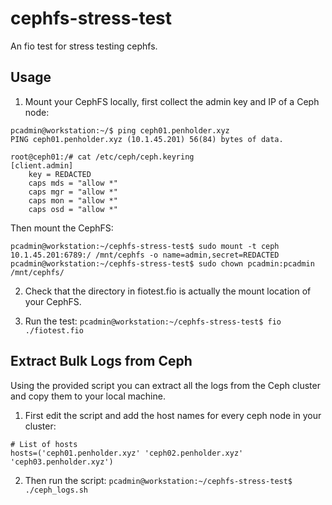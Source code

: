 # cephfs-stress-test

An fio test for stress testing cephfs.

## Usage

1) Mount your CephFS locally, first collect the admin key and IP of a Ceph node:
```
pcadmin@workstation:~/$ ping ceph01.penholder.xyz
PING ceph01.penholder.xyz (10.1.45.201) 56(84) bytes of data.

root@ceph01:/# cat /etc/ceph/ceph.keyring 
[client.admin]
	key = REDACTED
	caps mds = "allow *"
	caps mgr = "allow *"
	caps mon = "allow *"
	caps osd = "allow *"
```

Then mount the CephFS:
```
pcadmin@workstation:~/cephfs-stress-test$ sudo mount -t ceph 10.1.45.201:6789:/ /mnt/cephfs -o name=admin,secret=REDACTED
pcadmin@workstation:~/cephfs-stress-test$ sudo chown pcadmin:pcadmin /mnt/cephfs/
```

2) Check that the directory in fiotest.fio is actually the mount location of your CephFS.


3) Run the test:
`pcadmin@workstation:~/cephfs-stress-test$ fio ./fiotest.fio`


## Extract Bulk Logs from Ceph

Using the provided script you can extract all the logs from the Ceph cluster and copy them to your local machine.

1) First edit the script and add the host names for every ceph node in your cluster:
```
# List of hosts
hosts=('ceph01.penholder.xyz' 'ceph02.penholder.xyz' 'ceph03.penholder.xyz')
```

2) Then run the script:
`pcadmin@workstation:~/cephfs-stress-test$ ./ceph_logs.sh`


